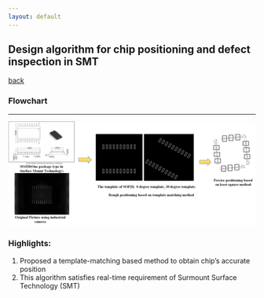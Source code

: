 ```yaml
---
layout: default
---
```


## Design algorithm for chip positioning and defect inspection in SMT
[back](./)


### Flowchart

* * *
![](SOJ.png)




### Highlights:

1. Proposed a template-matching based method to obtain chip’s accurate position
2. This algorithm satisfies real-time requirement of Surmount Surface Technology (SMT)
